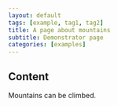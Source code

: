 ```yaml
---
layout: default
tags: [example, tag1, tag2]
title: A page about mountains
subtitle: Demonstrator page
categories: [examples]
---
```


Content
-------

Mountains can be climbed.
